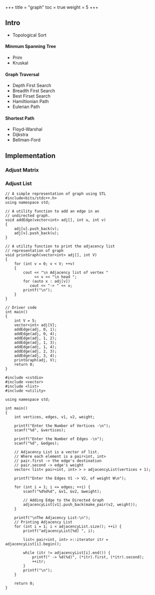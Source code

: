 +++
title  = "graph"
toc    = true
weight = 5
+++

## Intro
- Topological Sort

#### Minmum Spanning Tree
  - Prim
  - Kruskal

#### Graph Traversal
- Depth First Search
- Breadth First Search
- Best Firset Search
- Hamiltionian Path
- Eulerian Path

#### Shortest Path
- Floyd-Warshal
- Dijkstra
- Bellman-Ford

## Implementation
### Adjust Matrix

### Adjust List
```
// A simple representation of graph using STL
#include<bits/stdc++.h>
using namespace std;
 
// A utility function to add an edge in an
// undirected graph.
void addEdge(vector<int> adj[], int u, int v)
{
    adj[u].push_back(v);
    adj[v].push_back(u);
}
 
// A utility function to print the adjacency list
// representation of graph
void printGraph(vector<int> adj[], int V)
{
    for (int v = 0; v < V; ++v)
    {
        cout << "\n Adjacency list of vertex "
             << v << "\n head ";
        for (auto x : adj[v])
           cout << "-> " << x;
        printf("\n");
    }
}
 
// Driver code
int main()
{
    int V = 5;
    vector<int> adj[V];
    addEdge(adj, 0, 1);
    addEdge(adj, 0, 4);
    addEdge(adj, 1, 2);
    addEdge(adj, 1, 3);
    addEdge(adj, 1, 4);
    addEdge(adj, 2, 3);
    addEdge(adj, 3, 4);
    printGraph(adj, V);
    return 0;
}
```


```
#include <cstdio>
#include <vector>
#include <list>
#include <utility>
 
using namespace std;
 
int main()
{
    int vertices, edges, v1, v2, weight;
     
    printf("Enter the Number of Vertices -\n");
    scanf("%d", &vertices);
     
    printf("Enter the Number of Edges -\n");
    scanf("%d", &edges);
     
    // Adjacency List is a vector of list.
    // Where each element is a pair<int, int>
    // pair.first -> the edge's destination
    // pair.second -> edge's weight
    vector< list< pair<int, int> > > adjacencyList(vertices + 1);
     
    printf("Enter the Edges V1 -> V2, of weight W\n");
     
    for (int i = 1; i <= edges; ++i) {
        scanf("%d%d%d", &v1, &v2, &weight);
         
        // Adding Edge to the Directed Graph
        adjacencyList[v1].push_back(make_pair(v2, weight));
    }
     
    printf("\nThe Adjacency List-\n");
    // Printing Adjacency List
    for (int i = 1; i < adjacencyList.size(); ++i) {
        printf("adjacencyList[%d] ", i);
         
        list< pair<int, int> >::iterator itr = adjacencyList[i].begin();
         
        while (itr != adjacencyList[i].end()) {
            printf(" -> %d(%d)", (*itr).first, (*itr).second);
            ++itr;
        }
        printf("\n");
    }
     
    return 0;
}
```
